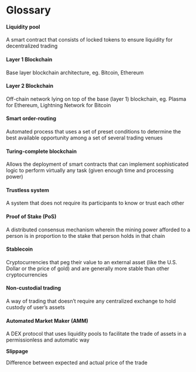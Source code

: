 # Glossary

#### **Liquidity pool**

A smart contract that consists of locked tokens to ensure liquidity for decentralized trading

#### **Layer 1 Blockchain**

Base layer blockchain architecture, eg. Bitcoin, Ethereum

#### **Layer 2 Blockchain**

Off-chain network lying on top of the base (layer 1) blockchain, eg. Plasma for Ethereum, Lightning Network for Bitcoin

#### **Smart order-routing**

Automated process that uses a set of preset conditions to determine the best available opportunity among a set of several trading venues

#### **Turing-complete blockchain**

Allows the deployment of smart contracts that can implement sophisticated logic to perform virtually any task (given enough time and processing power)

#### **Trustless system**

A system that does not require its participants to know or trust each other

#### **Proof of Stake (PoS)**

A distributed consensus mechanism wherein the mining power afforded to a person is in proportion to the stake that person holds in that chain

#### **Stablecoin**

Cryptocurrencies that peg their value to an external asset (like the U.S. Dollar or the price of gold) and are generally more stable than other cryptocurrencies

#### **Non-custodial trading**

A way of trading that doesn’t require any centralized exchange to hold custody of user’s assets

#### **Automated Market Maker (AMM)**

A DEX protocol that uses liquidity pools to facilitate the trade of assets in a permissionless and automatic way&#x20;

**Slippage**

Difference between expected and actual price of the trade
